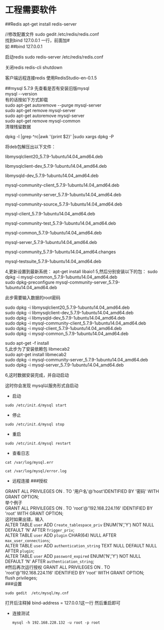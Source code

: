# 工程需要软件

##Redis
apt-get install redis-server

//修改配置文件
sudo gedit  /etc/redis/redis.conf  
找到bind 127.0.0.1 一行，前面加#  
如 ##bind 127.0.0.1

启动redis
sudo redis-server /etc/redis/redis.conf

关闭redis
redis-cli shutdown

客户端远程连接redis
使用RedisStudio-en-0.1.5 

 ##mysql 5.7.9
 先查看是否有安装旧版mysql  
 mysql --version  
有的话按如下方式卸载  
sudo apt-get autoremove --purge mysql-server  
sudo apt-get remove mysql-server  
sudo apt-get autoremove mysql-server  
sudo apt-get remove mysql-common  
清理残留数据  

dpkg -l |grep ^rc|awk '{print $2}' |sudo xargs dpkg -P  
 
将deb包解压出以下文件：

libmysqlclient20_5.7.9-1ubuntu14.04_amd64.deb

libmysqlclient-dev_5.7.9-1ubuntu14.04_amd64.deb

libmysqld-dev_5.7.9-1ubuntu14.04_amd64.deb  

mysql-community-client_5.7.9-1ubuntu14.04_amd64.deb

mysql-community-server_5.7.9-1ubuntu14.04_amd64.deb      

mysql-community-source_5.7.9-1ubuntu14.04_amd64.deb

mysql-client_5.7.9-1ubuntu14.04_amd64.deb         

mysql-community-test_5.7.9-1ubuntu14.04_amd64.deb

mysql-common_5.7.9-1ubuntu14.04_amd64.deb         

mysql-server_5.7.9-1ubuntu14.04_amd64.deb

mysql-community_5.7.9-1ubuntu14.04_amd64.changes  

mysql-testsuite_5.7.9-1ubuntu14.04_amd64.deb

4,更新设置到最新系统：
apt-get install libaio1
5,然后分别安装以下的包：
sudo dpkg -i mysql-common_5.7.9-1ubuntu14.04_amd64.deb  
sudo dpkg-preconfigure mysql-community-server_5.7.9-1ubuntu14.04_amd64.deb  

此步需要输入数据的root密码  

sudo dpkg -i libmysqlclient20_5.7.9-1ubuntu14.04_amd64.deb  
sudo dpkg -i libmysqlclient-dev_5.7.9-1ubuntu14.04_amd64.deb  
sudo dpkg -i libmysqld-dev_5.7.9-1ubuntu14.04_amd64.deb  
sudo dpkg -i mysql-community-client_5.7.9-1ubuntu14.04_amd64.deb  
sudo dpkg -i mysql-client_5.7.9-1ubuntu14.04_amd64.deb  
sudo dpkg -i mysql-common_5.7.9-1ubuntu14.04_amd64.deb  

sudo apt-get -f install  
5,此步为了安装依赖包 libmecab2  
sudo apt-get install libmecab2  
sudo dpkg -i mysql-community-server_5.7.9-1ubuntu14.04_amd64.deb  
sudo dpkg -i mysql-server_5.7.9-1ubuntu14.04_amd64.deb  

6,这时数据安装完成，并自动启动


这时你会发现 mysql以服务形式自启动
- 启动
```
sudo /etc/init.d/mysql start
```
- 停止
```
sudo /etc/init.d/mysql stop
```
- 重启
```
sudo /etc/init.d/mysql restart
```
- 查看日志  

```
cat /var/log/mysql.err
 
cat /var/log/mysql/error.log
```
- 远程连接
###授权

GRANT ALL PRIVILEGES ON *.* TO '用户名'@'host'IDENTIFIED BY '密码'  WITH GRANT OPTION;  
举个例子  
GRANT ALL PRIVILEGES ON *.* TO 'root'@'192.168.224.116' IDENTIFIED BY 'root'  WITH GRANT OPTION;  
这时如果出错，输入  
ALTER TABLE `user` ADD `Create_tablespace_priv` ENUM('N','Y') NOT NULL DEFAULT 'N' AFTER `Trigger_priv`;   
ALTER TABLE `user` ADD `plugin` CHAR(64) NULL AFTER `max_user_connections`;   
ALTER TABLE `user` ADD `authentication_string` TEXT NULL DEFAULT NULL AFTER `plugin`;  
ALTER TABLE `user` ADD `password_expired` ENUM('N','Y') NOT NULL DEFAULT 'N' AFTER `authentication_string`;  
#然后再次运行授权
GRANT ALL PRIVILEGES ON *.* TO 'root'@'192.168.224.116' IDENTIFIED BY 'root'  WITH GRANT OPTION;  
flush privileges;  
###设置
```
sudo gedit  /etc/mysql/my.cnf
```
打开后注释掉 bind-address		= 127.0.0.1这一行
然后重启即可
- 连接测试
	```
    mysql -h 192.168.228.132 -u root -p root
    ```



